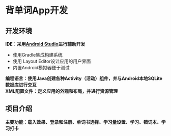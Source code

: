 # 背单词App开发
## 开发环境
**IDE：采用[Android Studio](https://developer.android.com/studio?hl=zh-cn)进行辅助开发**
- 使用Gradle集成构建系统  
- 使用 Layout Editor设计应用的用户界面 
- 内置Android模拟器便于测试
 
**编程语言：使用Java创建各种Activity（活动）组件，并与Android本地SQLite 数据库进行交互**  
**XML配置文件：定义应用的外观和布局，并进行资源管理**  
## 项目介绍
**主要功能：载入效果、登录和注册、单词书选择、学习量设置、学习、错词本、学习打卡**  
 


